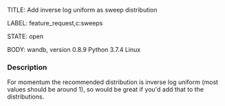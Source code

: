 TITLE:
Add inverse log uniform as sweep distribution

LABEL:
feature_request,c:sweeps

STATE:
open

BODY:
wandb, version 0.8.9
Python 3.7.4
Linux

### Description

For momentum the recommended distribution is inverse log uniform (most values should be around 1), so would be great if you'd add that to the distributions. 


